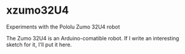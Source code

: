 # xzumo32U4
Experiments with the Pololu Zumo 32U4 robot

The Zumo 32U4 is an Arduino-comatible robot.
If I write an interesting sketch for it, I'll put it here.
